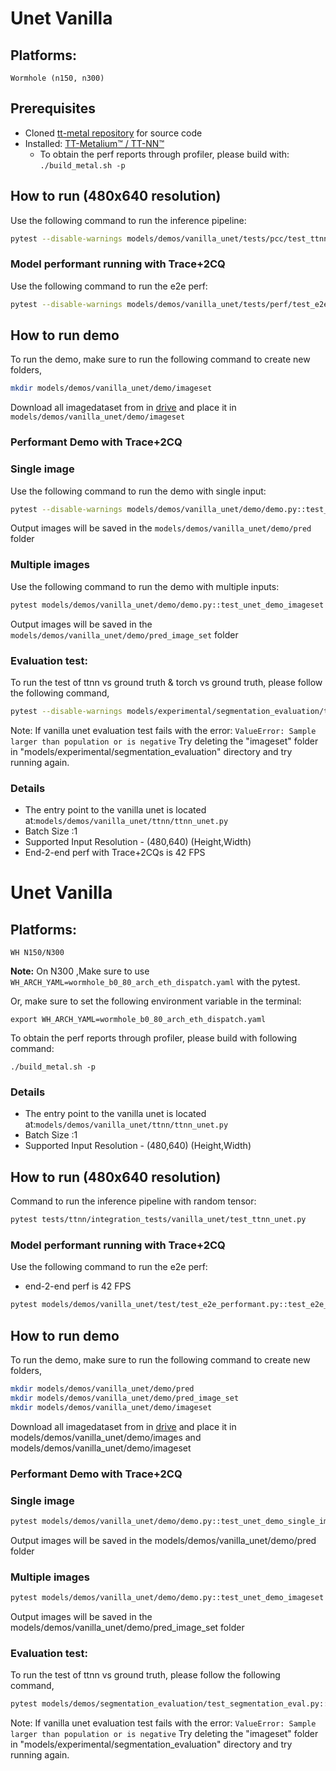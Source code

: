# Unet Vanilla

## Platforms:
    Wormhole (n150, n300)

## Prerequisites
- Cloned [tt-metal repository](https://github.com/tenstorrent/tt-metal) for source code
- Installed: [TT-Metalium™ / TT-NN™](https://github.com/tenstorrent/tt-metal/blob/main/INSTALLING.md)
   - To obtain the perf reports through profiler, please build with: `./build_metal.sh -p`


## How to run (480x640 resolution)

Use the following command to run the inference pipeline:

```sh
pytest --disable-warnings models/demos/vanilla_unet/tests/pcc/test_ttnn_unet.py::test_unet
```

### Model performant running with Trace+2CQ
Use the following command to run the e2e perf:

```sh
pytest --disable-warnings models/demos/vanilla_unet/tests/perf/test_e2e_performant.py::test_e2e_performant
```

## How to run demo
To run the demo, make sure to run the following command to create new folders,

```sh
mkdir models/demos/vanilla_unet/demo/imageset
```

Download all imagedataset from in [drive](https://drive.google.com/drive/folders/1eaV-VR5_3AL5j21nTTaLdv2XyT-SfrOD?usp=sharing) and place it in `models/demos/vanilla_unet/demo/imageset`

### Performant Demo with Trace+2CQ

### Single image

Use the following command to run the demo with single input:

```sh
pytest --disable-warnings models/demos/vanilla_unet/demo/demo.py::test_unet_demo_single_image
```
Output images will be saved in the `models/demos/vanilla_unet/demo/pred` folder

### Multiple images

Use the following command to run the demo with multiple inputs:
```sh
pytest models/demos/vanilla_unet/demo/demo.py::test_unet_demo_imageset
```
Output images will be saved in the `models/demos/vanilla_unet/demo/pred_image_set` folder

### Evaluation test:
To run the test of ttnn vs ground truth & torch vs ground truth, please follow the following command,

```sh
pytest --disable-warnings models/experimental/segmentation_evaluation/test_segmentation_eval.py::test_vanilla_unet
```

Note: If vanilla unet evaluation test fails with the error: `ValueError: Sample larger than population or is negative`
Try deleting the "imageset" folder in "models/experimental/segmentation_evaluation" directory and try running again.


### Details

- The entry point to the vanilla unet is located at:`models/demos/vanilla_unet/ttnn/ttnn_unet.py`
- Batch Size :1
- Supported Input Resolution - (480,640) (Height,Width)
- End-2-end perf with Trace+2CQs is 42 FPS
# Unet Vanilla

## Platforms:
    WH N150/N300
**Note:** On N300 ,Make sure to use `WH_ARCH_YAML=wormhole_b0_80_arch_eth_dispatch.yaml` with the pytest.

Or, make sure to set the following environment variable in the terminal:
```
export WH_ARCH_YAML=wormhole_b0_80_arch_eth_dispatch.yaml
```
To obtain the perf reports through profiler, please build with following command:
```
./build_metal.sh -p
```

### Details

- The entry point to the vanilla unet is located at:`models/demos/vanilla_unet/ttnn/ttnn_unet.py`
- Batch Size :1
- Supported Input Resolution - (480,640) (Height,Width)

## How to run (480x640 resolution)

Command to run the inference pipeline with random tensor:

```sh
pytest tests/ttnn/integration_tests/vanilla_unet/test_ttnn_unet.py
```

### Model performant running with Trace+2CQ
Use the following command to run the e2e perf:
- end-2-end perf is 42 FPS
```sh
pytest models/demos/vanilla_unet/test/test_e2e_performant.py::test_e2e_performant
```

## How to run demo
To run the demo, make sure to run the following command to create new folders,

```sh
mkdir models/demos/vanilla_unet/demo/pred
mkdir models/demos/vanilla_unet/demo/pred_image_set
mkdir models/demos/vanilla_unet/demo/imageset
```

Download all imagedataset from in [drive](https://drive.google.com/drive/folders/1eaV-VR5_3AL5j21nTTaLdv2XyT-SfrOD?usp=sharing) and place it in models/demos/vanilla_unet/demo/images and models/demos/vanilla_unet/demo/imageset

### Performant Demo with Trace+2CQ

### Single image

```sh
pytest models/demos/vanilla_unet/demo/demo.py::test_unet_demo_single_image
```
Output images will be saved in the models/demos/vanilla_unet/demo/pred folder

### Multiple images
```sh
pytest models/demos/vanilla_unet/demo/demo.py::test_unet_demo_imageset
```
Output images will be saved in the models/demos/vanilla_unet/demo/pred_image_set folder

### Evaluation test:
To run the test of ttnn vs ground truth, please follow the following command,

```sh
pytest models/demos/segmentation_evaluation/test_segmentation_eval.py::test_vanilla_unet[res0-device_params0-tt_model]
```

Note: If vanilla unet evaluation test fails with the error: `ValueError: Sample larger than population or is negative`
Try deleting the "imageset" folder in "models/experimental/segmentation_evaluation" directory and try running again.
